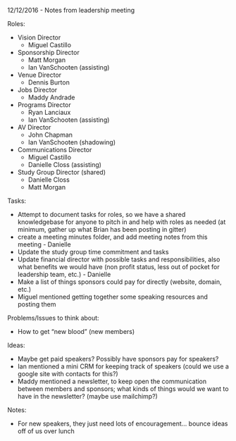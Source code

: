 12/12/2016 - Notes from leadership meeting

Roles:
* Vision Director
    * Miguel Castillo
* Sponsorship Director
    * Matt Morgan
    * Ian VanSchooten (assisting)
* Venue Director
    * Dennis Burton
* Jobs Director
    * Maddy Andrade
* Programs Director
    * Ryan Lanciaux
    * Ian VanSchooten (assisting)
* AV Director
    * John Chapman
    * Ian VanSchooten (shadowing)
* Communications Director
    * Miguel Castillo
    * Danielle Closs (assisting)
* Study Group Director (shared)
    * Danielle Closs
    * Matt Morgan

Tasks:
* Attempt to document tasks for roles, so we have a shared knowledgebase for anyone to pitch in and help with roles as needed (at minimum, gather up what Brian has been posting in gitter)
* create a meeting minutes folder, and add meeting notes from this meeting - Danielle
* Update the study group time commitment and tasks
* Update financial director with possible tasks and responsibilities, also what benefits we would have (non profit status, less out of pocket for leadership team, etc.) - Danielle
* Make a list of things sponsors could pay for directly (website, domain, etc.)
* Miguel mentioned getting together some speaking resources and posting them

Problems/Issues to think about:
* How to get “new blood” (new members)

Ideas:
* Maybe get paid speakers? Possibly have sponsors pay for speakers?
* Ian mentioned a mini CRM for keeping track of speakers (could we use a google site with contacts for this?)
* Maddy mentioned a newsletter, to keep open the communication between members and sponsors; what kinds of things would we want to have in the newsletter? (maybe use mailchimp?)

Notes:
* For new speakers, they just need lots of encouragement...  bounce ideas off of us over lunch